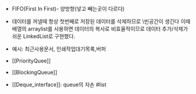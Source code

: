 - FIFO(First In First)- 양방향(넣고 빼는곳이 다르다)
- 데이터를 꺼낼때 항상 첫번째로 저장된 데이터를 삭제하므로 \빈공간이 생긴다
	이때 배열의 arraylist를 사용하면 데이터의 복사로 비효율적이므로
	데이터 추가/삭제가 쉬운 LinkedList로 구현했다.

- 예시: 최근사용문서, 인쇄작업대기목록,버퍼
- [[PriorityQuee]]
- [[BlockingQueue]]
- [[Deque_interface]]: queue의 자손
#list 